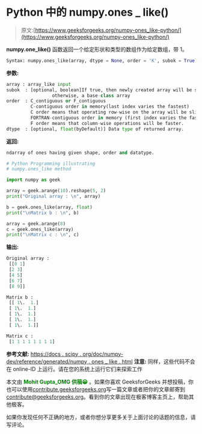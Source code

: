 # Python 中的 numpy.ones _ like()

> 原文:[https://www.geeksforgeeks.org/numpy-ones_like-python/](https://www.geeksforgeeks.org/numpy-ones_like-python/)

**numpy.one_like()** 函数返回一个给定形状和类型的数组作为给定数组，带 1。

```py
Syntax: numpy.ones_like(array, dtype = None, order = 'K', subok = True)
```

**参数:**

```py
array : array_like input
subok  : [optional, boolean]If true, then newly created array will be sub-class of array; 
                 otherwise, a base-class array
order  : C_contiguous or F_contiguous
         C-contiguous order in memory(last index varies the fastest)
         C order means that operating row-wise on the array will be slightly quicker
         FORTRAN-contiguous order in memory (first index varies the fastest).
         F order means that column-wise operations will be faster. 
dtype  : [optional, float(byDefault)] Data type of returned array.  

```

**返回:**

```py
ndarray of ones having given shape, order and datatype.
```

```py
# Python Programming illustrating
# numpy.ones_like method

import numpy as geek

array = geek.arange(10).reshape(5, 2)
print("Original array : \n", array)

b = geek.ones_like(array, float)
print("\nMatrix b : \n", b)

array = geek.arange(8)
c = geek.ones_like(array)
print("\nMatrix c : \n", c)
```

**输出:**

```py
Original array : 
 [[0 1]
 [2 3]
 [4 5]
 [6 7]
 [8 9]]

Matrix b : 
 [[ 1\.  1.]
 [ 1\.  1.]
 [ 1\.  1.]
 [ 1\.  1.]
 [ 1\.  1.]]

Matrix c : 
 [1 1 1 1 1 1 1 1]

```

**参考文献:**
[https://docs . scipy . org/doc/numpy-dev/reference/generated/numpy . ones _ like . html](https://docs.scipy.org/doc/numpy-dev/reference/generated/numpy.ones_like.html)
**注意:**
同样，这些代码不会在 online-ID 上运行。请在您的系统上运行它们来探索工作

本文由 <font color="green">**Mohit Gupta_OMG 供稿😀**</font> 。如果你喜欢 GeeksforGeeks 并想投稿，你也可以使用[contribute.geeksforgeeks.org](http://www.contribute.geeksforgeeks.org)写一篇文章或者把你的文章邮寄到 contribute@geeksforgeeks.org。看到你的文章出现在极客博客主页上，帮助其他极客。

如果你发现任何不正确的地方，或者你想分享更多关于上面讨论的话题的信息，请写评论。